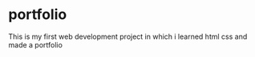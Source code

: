 # portfolio
This is my first web development project in which i learned html css and made a portfolio
